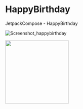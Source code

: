 # HappyBirthday
JetpackCompose - HappyBirthday

![Screenshot_happybirthday](https://user-images.githubusercontent.com/79766537/198238783-db26dbce-9e6f-43d2-b026-483145ccc18c.png)

<img src="https://user-images.githubusercontent.com/79766537/198238783-db26dbce-9e6f-43d2-b026-483145ccc18c.png" width="200">

